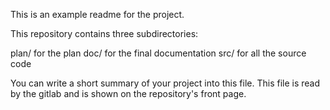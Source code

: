 This is an example readme for the project.

This repository contains three subdirectories:

plan/ for the plan 
doc/  for the final documentation
src/  for all the source code

You can write a short summary of your project into this file.
This file is read by the gitlab and is shown on the repository's front page.

